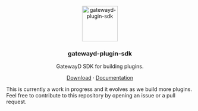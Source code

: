 <p align="center">
  <a href="https://docs.gatewayd.io/developing-plugins/sdk-reference/">
    <picture>
      <img alt="gatewayd-plugin-sdk" src="https://github.com/gatewayd-io/gatewayd-plugin-sdk/blob/main/assets/gatewayd-plugin-sdk.png" width="96" />
    </picture>
  </a>
  <h3 align="center">gatewayd-plugin-sdk</h3>
  <p align="center">GatewayD SDK for building plugins.</p>
</p>

<p align="center">
    <a href="https://github.com/gatewayd-io/gatewayd-plugin-sdk/releases">Download</a> ·
    <a href="https://docs.gatewayd.io/developing-plugins/sdk-reference/">Documentation</a>
</p>

This is currently a work in progress and it evolves as we build more plugins. Feel free to contribute to this repository by opening an issue or a pull request.
